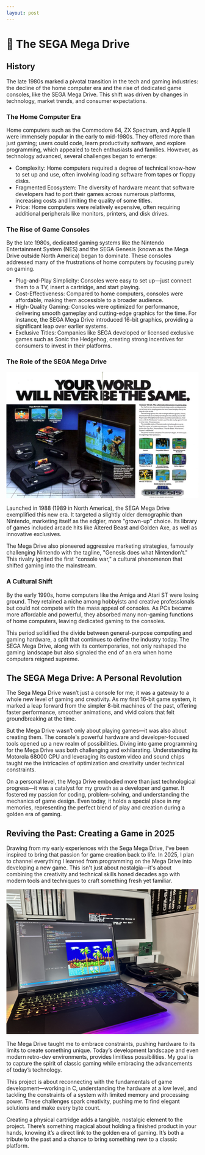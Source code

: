 ```yaml
---
layout: post
---
```


# 👾 The SEGA Mega Drive

## History

The late 1980s marked a pivotal transition in the tech and gaming industries: the decline of the home computer era and the rise of dedicated game consoles, like the SEGA Mega Drive. This shift was driven by changes in technology, market trends, and consumer expectations.

### The Home Computer Era
Home computers such as the Commodore 64, ZX Spectrum, and Apple II were immensely popular in the early to mid-1980s. They offered more than just gaming; users could code, learn productivity software, and explore programming, which appealed to tech enthusiasts and families. However, as technology advanced, several challenges began to emerge:

- Complexity: Home computers required a degree of technical know-how to set up and use, often involving loading software from tapes or floppy disks.
- Fragmented Ecosystem: The diversity of hardware meant that software developers had to port their games across numerous platforms, increasing costs and limiting the quality of some titles.
- Price: Home computers were relatively expensive, often requiring additional peripherals like monitors, printers, and disk drives.

### The Rise of Game Consoles
By the late 1980s, dedicated gaming systems like the Nintendo Entertainment System (NES) and the SEGA Genesis (known as the Mega Drive outside North America) began to dominate. These consoles addressed many of the frustrations of home computers by focusing purely on gaming.

- Plug-and-Play Simplicity: Consoles were easy to set up—just connect them to a TV, insert a cartridge, and start playing.
- Cost-Effectiveness: Compared to home computers, consoles were affordable, making them accessible to a broader audience.
- High-Quality Gaming: Consoles were optimized for performance, delivering smooth gameplay and cutting-edge graphics for the time. For instance, the SEGA Mega Drive introduced 16-bit graphics, providing a significant leap over earlier systems.
- Exclusive Titles: Companies like SEGA developed or licensed exclusive games such as Sonic the Hedgehog, creating strong incentives for consumers to invest in their platforms.

### The Role of the SEGA Mega Drive

![SEGA Mega Drive Homebrew](/images/sega-ad.jpg)

Launched in 1988 (1989 in North America), the SEGA Mega Drive exemplified this new era. It targeted a slightly older demographic than Nintendo, marketing itself as the edgier, more "grown-up" choice. Its library of games included arcade hits like Altered Beast and Golden Axe, as well as innovative exclusives.

The Mega Drive also pioneered aggressive marketing strategies, famously challenging Nintendo with the tagline, "Genesis does what Nintendon’t." This rivalry ignited the first "console war," a cultural phenomenon that shifted gaming into the mainstream.

### A Cultural Shift
By the early 1990s, home computers like the Amiga and Atari ST were losing ground. They retained a niche among hobbyists and creative professionals but could not compete with the mass appeal of consoles. As PCs became more affordable and powerful, they absorbed many non-gaming functions of home computers, leaving dedicated gaming to the consoles.

This period solidified the divide between general-purpose computing and gaming hardware, a split that continues to define the industry today. The SEGA Mega Drive, along with its contemporaries, not only reshaped the gaming landscape but also signaled the end of an era when home computers reigned supreme.

## The SEGA Mega Drive: A Personal Revolution

The Sega Mega Drive wasn’t just a console for me; it was a gateway to a whole new level of gaming and creativity. As my first 16-bit game system, it marked a leap forward from the simpler 8-bit machines of the past, offering faster performance, smoother animations, and vivid colors that felt groundbreaking at the time.

But the Mega Drive wasn’t only about playing games—it was also about creating them. The console's powerful hardware and developer-focused tools opened up a new realm of possibilities. Diving into game programming for the Mega Drive was both challenging and exhilarating. Understanding its Motorola 68000 CPU and leveraging its custom video and sound chips taught me the intricacies of optimization and creativity under technical constraints.

On a personal level, the Mega Drive embodied more than just technological progress—it was a catalyst for my growth as a developer and gamer. It fostered my passion for coding, problem-solving, and understanding the mechanics of game design. Even today, it holds a special place in my memories, representing the perfect blend of play and creation during a golden era of gaming.

## Reviving the Past: Creating a Game in 2025
Drawing from my early experiences with the Sega Mega Drive, I’ve been inspired to bring that passion for game creation back to life. In 2025, I plan to channel everything I learned from programming on the Mega Drive into developing a new game. This isn't just about nostalgia—it's about combining the creativity and technical skills honed decades ago with modern tools and techniques to craft something fresh yet familiar.

![SEGA Mega Drive Homebrew](/images/sega-md-1.jpg)

The Mega Drive taught me to embrace constraints, pushing hardware to its limits to create something unique. Today’s development landscape and even modern retro-dev environments, provides limitless possibilities. My goal is to capture the spirit of classic gaming while embracing the advancements of today’s technology.

This project is about reconnecting with the fundamentals of game development—working in C, understanding the hardware at a low level, and tackling the constraints of a system with limited memory and processing power. These challenges spark creativity, pushing me to find elegant solutions and make every byte count.

Creating a physical cartridge adds a tangible, nostalgic element to the project. There’s something magical about holding a finished product in your hands, knowing it’s a direct link to the golden era of gaming. It’s both a tribute to the past and a chance to bring something new to a classic platform.
